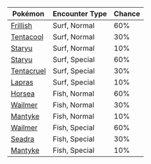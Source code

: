| Pokémon | Encounter Type | Chance |
| --- | --- | --- |
| [Frillish](../pokemon/frillish.md/) | Surf, Normal | 60% |
| [Tentacool](../pokemon/tentacool.md/) | Surf, Normal | 30% |
| [Staryu](../pokemon/staryu.md/) | Surf, Normal | 10% |
| [Staryu](../pokemon/staryu.md/) | Surf, Special | 60% |
| [Tentacruel](../pokemon/tentacruel.md/) | Surf, Special | 30% |
| [Lapras](../pokemon/lapras.md/) | Surf, Special | 10% |
| [Horsea](../pokemon/horsea.md/) | Fish, Normal | 60% |
| [Wailmer](../pokemon/wailmer.md/) | Fish, Normal | 30% |
| [Mantyke](../pokemon/mantyke.md/) | Fish, Normal | 10% |
| [Wailmer](../pokemon/wailmer.md/) | Fish, Special | 60% |
| [Seadra](../pokemon/seadra.md/) | Fish, Special | 30% |
| [Mantyke](../pokemon/mantyke.md/) | Fish, Special | 10% |
